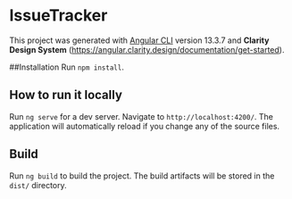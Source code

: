 # IssueTracker

This project was generated with [Angular CLI](https://github.com/angular/angular-cli) version 13.3.7 and **Clarity Design System** (https://angular.clarity.design/documentation/get-started).

##Installation
Run `npm install`.

## How to run it locally

Run `ng serve` for a dev server. Navigate to `http://localhost:4200/`. The application will automatically reload if you change any of the source files.

## Build

Run `ng build` to build the project. The build artifacts will be stored in the `dist/` directory.
